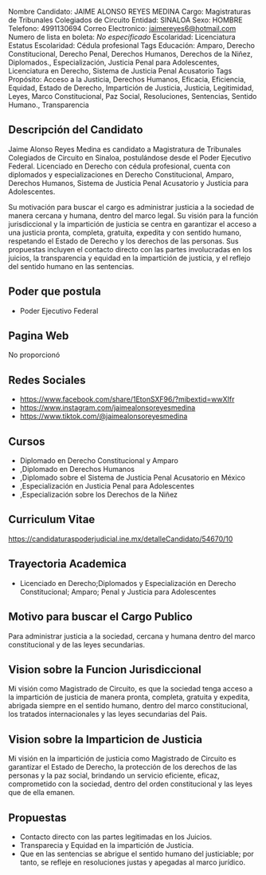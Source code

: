 Nombre Candidato: JAIME ALONSO REYES MEDINA
Cargo: Magistraturas de Tribunales Colegiados de Circuito
Entidad: SINALOA
Sexo: HOMBRE
Telefono: 4991130694
Correo Electronico: jaimereyes6@hotmail.com
Numero de lista en boleta: *No especificado*
Escolaridad: Licenciatura
Estatus Escolaridad: Cédula profesional
Tags Educación: Amparo, Derecho Constitucional, Derecho Penal, Derechos Humanos, Derechos de la Niñez, Diplomados., Especialización, Justicia Penal para Adolescentes, Licenciatura en Derecho, Sistema de Justicia Penal Acusatorio
Tags Propósito: Acceso a la Justicia, Derechos Humanos, Eficacia, Eficiencia, Equidad, Estado de Derecho, Impartición de Justicia, Justicia, Legitimidad, Leyes, Marco Constitucional, Paz Social, Resoluciones, Sentencias, Sentido Humano., Transparencia


## Descripción del Candidato 

Jaime Alonso Reyes Medina es candidato a Magistratura de Tribunales Colegiados de Circuito en Sinaloa, postulándose desde el Poder Ejecutivo Federal. Licenciado en Derecho con cédula profesional, cuenta con diplomados y especializaciones en Derecho Constitucional, Amparo, Derechos Humanos, Sistema de Justicia Penal Acusatorio y Justicia para Adolescentes.

Su motivación para buscar el cargo es administrar justicia a la sociedad de manera cercana y humana, dentro del marco legal. Su visión para la función jurisdiccional y la impartición de justicia se centra en garantizar el acceso a una justicia pronta, completa, gratuita, expedita y con sentido humano, respetando el Estado de Derecho y los derechos de las personas. Sus propuestas incluyen el contacto directo con las partes involucradas en los juicios, la transparencia y equidad en la impartición de justicia, y el reflejo del sentido humano en las sentencias.


## Poder que postula

- Poder Ejecutivo Federal


## Pagina Web

No proporcionó


## Redes Sociales

- https://www.facebook.com/share/1EtonSXF96/?mibextid=wwXIfr
- https://www.instagram.com/jaimealonsoreyesmedina
- https://www.tiktok.com/@jaimealonsoreyesmedina


## Cursos

- Diplomado en Derecho Constitucional y Amparo
- ,Diplomado en Derechos Humanos
- ,Diplomado sobre el Sistema de Justicia Penal Acusatorio en México
- ,Especialización en Justicia Penal para Adolescentes
- ,Especialización sobre los Derechos de la Niñez


## Curriculum Vitae

https://candidaturaspoderjudicial.ine.mx/detalleCandidato/54670/10


## Trayectoria Academica

- Licenciado en Derecho;Diplomados y Especialización en Derecho Constitucional; Amparo; Penal y Justicia para Adolescentes


## Motivo para buscar el Cargo Publico

Para administrar justicia a la sociedad, cercana y humana dentro del marco constitucional y de las leyes secundarias.


## Vision sobre la Funcion Jurisdiccional

Mi visión como Magistrado de Circuito, es que la sociedad tenga acceso a la impartición de justicia de manera pronta, completa, gratuita y expedita, abrigada siempre en el sentido humano, dentro del marco constitucional, los tratados internacionales y las leyes secundarias del Pais.


## Vision sobre la Imparticion de Justicia

Mi visión en la impartición de justicia como Magistrado de Circuito es garantizar el Estado de Derecho, la protección de los derechos de las personas y la paz social, brindando un servicio eficiente, eficaz, comprometido con la sociedad, dentro del orden constitucional y las leyes que de ella emanen.


## Propuestas

- Contacto directo con las partes legitimadas en los Juicios.
- Transparecia y Equidad en la impartición de Justicia.
- Que en las sentencias se abrigue el sentido humano del justiciable; por tanto, se refleje en resoluciones justas y apegadas al marco jurídico.

